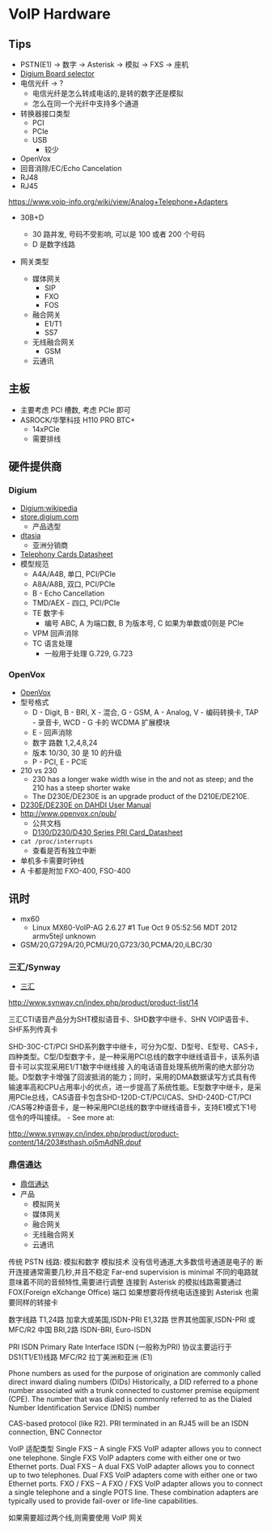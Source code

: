 # VoIP Hardware

## Tips

* PSTN(E1) -> 数字 -> Asterisk -> 模拟 -> FXS -> 座机
* [Digium Board selector](https://store.digium.com/boards)
* 电信光纤 -> ?
  * 电信光纤是怎么转成电话的,是转的数字还是模拟
  * 怎么在同一个光纤中支持多个通道
* 转换器接口类型
  * PCI
  * PCIe
  * USB
    * 较少
* OpenVox
* 回音消除/EC/Echo Cancelation
* RJ48
* RJ45

https://www.voip-info.org/wiki/view/Analog+Telephone+Adapters

* 30B+D
  * 30 路并发, 号码不受影响, 可以是 100 或者 200 个号码
  * D 是数字线路


* 网关类型
  * 媒体网关
    * SIP
    * FXO
    * FOS
  * 融合网关
    * E1/T1
    * SS7
  * 无线融合网关
    * GSM
  * 云通讯

## 主板
* 主要考虑 PCI 槽数, 考虑 PCIe 即可
* ASROCK/华擎科技 H110 PRO BTC+
  * 14xPCIe
  * 需要排线

## 硬件提供商

### Digium
* [Digium:wikipedia](https://en.wikipedia.org/wiki/Digium)
* [store.digium.com](https://store.digium.com/boards/)
  * 产品选型
* [dtasia](http://dtasia.net/)
  * 亚洲分销商
* [Telephony Cards Datasheet](https://www.digium.com/sites/digium/files/telephony-cards-datasheet.pdf)
* 模型规范
  * A4A/A4B, 单口, PCI/PCIe
  * A8A/A8B, 双口, PCI/PCIe
  * B -  Echo Cancellation
  * TMD/AEX - 四口, PCI/PCIe
  * TE 数字卡
    * 编号 ABC, A 为端口数, B 为版本号, C 如果为单数或0则是 PCIe
  * VPM 回声消除
  * TC 语言处理
    * 一般用于处理 G.729, G.723




### OpenVox
* [OpenVox](http://www.openvox.cn/cn/)
* 型号格式
  * D - Digit, B - BRI, X - 混合, G - GSM, A - Analog, V - 编码转换卡, TAP - 录音卡, WCD - G 卡的 WCDMA 扩展模块
  * E - 回声消除
  * 数字 路数 1,2,4,8,24
  * 版本 10/30, 30 是 10 的升级
  * P - PCI, E - PCIE
* 210 vs 230
  * 230 has a longer wake width wise in the and not as steep; and the 210 has a steep shorter wake
  * The D230E/DE230E is an upgrade product of the D210E/DE210E.
* [D230E/DE230E on DAHDI User Manual](https://openvoxwiki.atlassian.net/wiki/spaces/UM/pages/917549/D230E+DE230E+on+DAHDI+User+Manual)
* http://www.openvox.cn/pub/
  * 公共文档
  * [D130/D230/D430 Series PRI Card_Datasheet](http://www.openvox.cn/pub/datasheets/English/D130_D230_D430_Series_PRI_Card_Datasheet.pdf)
* `cat /proc/interrupts`
  * 查看是否有独立中断
* 单机多卡需要时钟线
* A 卡都是附加 FXO-400, FSO-400


## 讯时
* mx60
  * Linux MX60-VoIP-AG 2.6.27 #1 Tue Oct 9 05:52:56 MDT 2012 armv5tejl unknown
* GSM/20,G729A/20,PCMU/20,G723/30,PCMA/20,iLBC/30

### 三汇/Synway
* [三汇](http://www.synway.cn/)


http://www.synway.cn/index.php/product/product-list/14

三汇CTI语音产品分为SHT模拟语音卡、SHD数字中继卡、SHN VOIP语音卡、SHF系列传真卡

SHD-30C-CT/PCI
SHD系列数字中继卡，可分为C型、D型号、E型号、CAS卡，四种类型。C型/D型数字卡，是一种采用PCI总线的数字中继线语音卡，该系列语音卡可以实现采用E1/T1数字中继线接 入的电话语音处理系统所需的绝大部分功能。D型数字卡增强了回波抵消的能力；同时，采用的DMA数据读写方式具有传输速率高和CPU占用率小的优点，进一步提高了系统性能。E型数字中继卡，是采用PCIe总线，CAS语音卡包含SHD-120D-CT/PCI/CAS、SHD-240D-CT/PCI /CAS等2种语音卡，是一种采用PCI总线的数字中继线语音卡，支持E1模式下1号信令的呼叫接续。 - See more at: 

http://www.synway.cn/index.php/product/product-content/14/203#sthash.oi5mAdNR.dpuf


### 鼎信通达 
* [鼎信通达](http://www.dinstar.cn)
* 产品
  * 模拟网关
  * 媒体网关
  * 融合网关
  * 无线融合网关
  * 云通讯


传统 PSTN 线路: 模拟和数字
模拟技术
  没有信号通道,大多数信号通道是电子的
  断开连接通常需要几秒,并且不稳定
  Far-end supervision is minimal
  不同的电路就意味着不同的音频特性,需要进行调整
连接到 Asterisk 的模拟线路需要通过 FOX(Foreign eXchange Office) 端口
如果想要将传统电话连接到 Asterisk 也需要同样的转接卡


数字线路
T1,24路
  加拿大或美国,ISDN-PRI
E1,32路
  世界其他国家,ISDN-PRI 或 MFC/R2
  中国
BRI,2路
  ISDN-BRI, Euro-ISDN

PRI ISDN Primary Rate Interface ISDN (一般称为PRI) 协议主要运行于 DS1(T1/E1)线路
MFC/R2 拉丁美洲和亚洲 (E1)

Phone numbers as used for the purpose of origination are commonly called direct inward dialing numbers (DIDs)
Historically, a DID referred to a phone number associated with a trunk connected to customer premise equipment (CPE).
The number that was dialed is commonly referred to as the Dialed Number Identification Service (DNIS) number

CAS-based protocol (like R2).
PRI terminated in an RJ45 will be an ISDN connection,
BNC Connector


VoIP 适配类型
Single FXS – A single FXS VoIP adapter allows you to connect one telephone. Single FXS VoIP adapters come with either one or two Ethernet ports.
Dual FXS – A dual FXS VoIP adapter allows you to connect up to two telephones. Dual FXS VoIP adapters come with either one or two Ethernet ports.
FXO / FXS – A FXO / FXS VoIP adapter allows you to connect a single telephone and a single POTS line. These combination adapters are typically used to provide fail-over or life-line capabilities.

如果需要超过两个线,则需要使用 VoIP 网关
